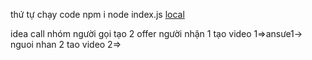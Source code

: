 thứ tự chạy code
npm i
node index.js
[local](http://localhost:3000/)



idea call nhóm
người gọi tạo 2 offer
người nhận 1 tạo video 1=>ansưe1->
nguoi nhan 2 tao video 2=>